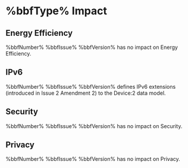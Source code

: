 # %bbfType% Impact

## Energy Efficiency

%bbfNumber% %bbfIssue% %bbfVersion% has no impact on Energy Efficiency.

## IPv6

%bbfNumber% %bbfIssue% %bbfVersion% defines IPv6 extensions (introduced in Issue 2 Amendment 2) to the Device:2 data model.

## Security

%bbfNumber% %bbfIssue% %bbfVersion% has no impact on Security.

## Privacy

%bbfNumber% %bbfIssue% %bbfVersion% has no impact on Privacy.

